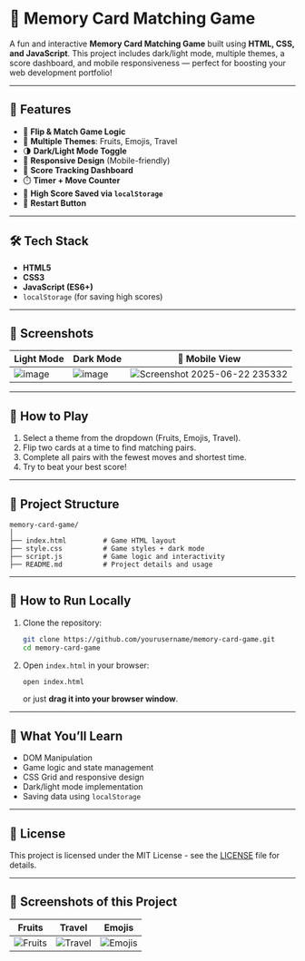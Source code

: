 # 🧠 Memory Card Matching Game

A fun and interactive **Memory Card Matching Game** built using **HTML, CSS, and JavaScript**. This project includes dark/light mode, multiple themes, a score dashboard, and mobile responsiveness — perfect for boosting your web development portfolio!

---

## 🚀 Features

* 🎴 **Flip & Match Game Logic**
* 🎨 **Multiple Themes**: Fruits, Emojis, Travel
* 🌗 **Dark/Light Mode Toggle**
* 📱 **Responsive Design** (Mobile-friendly)
* 🧠 **Score Tracking Dashboard**
* ⏱️ **Timer + Move Counter**
* 💾 **High Score Saved via `localStorage`**
* 🔄 **Restart Button**

---

## 🛠️ Tech Stack

* **HTML5**
* **CSS3**
* **JavaScript (ES6+)**
* `localStorage` (for saving high scores)

---

## 📸 Screenshots

| Light Mode  | Dark Mode  | 📱 Mobile View |
| ----------- | ---------- | --------------- |
| ![image](https://github.com/user-attachments/assets/4e4a7afe-c0f2-42c7-873a-3c7a89ed23e1) | ![image](https://github.com/user-attachments/assets/51feca52-6ee4-4361-8e10-a492e20410d0) | ![Screenshot 2025-06-22 235332](https://github.com/user-attachments/assets/d57d9efa-3eb4-4aaa-a001-41823ee4d2e8) |



---

## 🧩 How to Play

1. Select a theme from the dropdown (Fruits, Emojis, Travel).
2. Flip two cards at a time to find matching pairs.
3. Complete all pairs with the fewest moves and shortest time.
4. Try to beat your best score!

---

## 📂 Project Structure

```
memory-card-game/
│
├── index.html         # Game HTML layout
├── style.css          # Game styles + dark mode
├── script.js          # Game logic and interactivity
├── README.md          # Project details and usage
```

---

## 🧪 How to Run Locally

1. Clone the repository:

   ```bash
   git clone https://github.com/yourusername/memory-card-game.git
   cd memory-card-game
   ```
2. Open `index.html` in your browser:

   ```bash
   open index.html
   ```

   or just **drag it into your browser window**.

---

## 🧠 What You’ll Learn

* DOM Manipulation
* Game logic and state management
* CSS Grid and responsive design
* Dark/light mode implementation
* Saving data using `localStorage`

---



## 📜 License

This project is licensed under the MIT License - see the [LICENSE](LICENSE) file for details.

---

## 📸 Screenshots of this Project

| Fruits | Travel | Emojis |
|--------|--------|--------|
| ![Fruits](https://github.com/user-attachments/assets/ebfd7650-ed8d-4691-b6a5-825e1d29f44b) | ![Travel](https://github.com/user-attachments/assets/3cc46f9f-5c7e-4a7a-86e6-f58e483143ce) | ![Emojis](https://github.com/user-attachments/assets/a8d15457-097e-4215-b29a-a9cd2f825439) |





